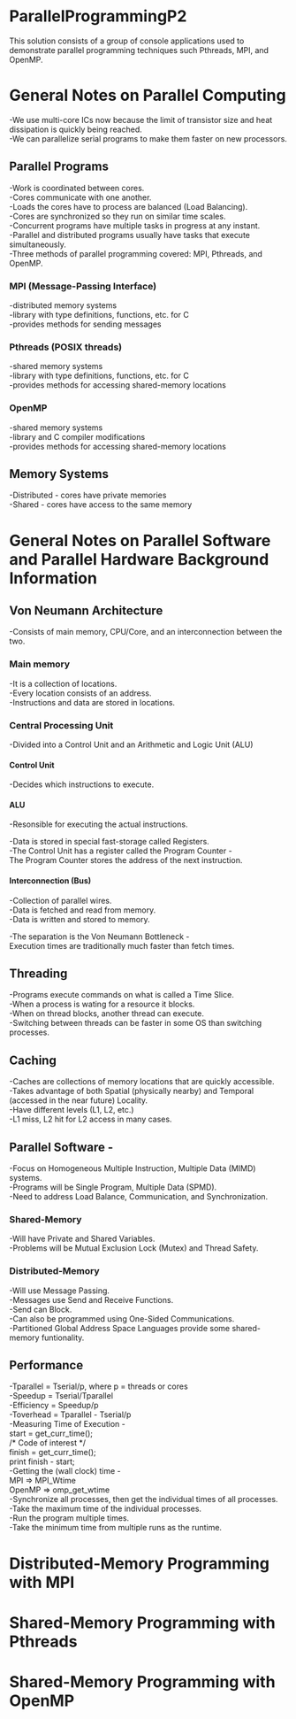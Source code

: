 # ParallelProgrammingP2
This solution consists of a group of console applications used to demonstrate parallel programming techniques such Pthreads, MPI, and OpenMP.
  
  
# General Notes on Parallel Computing
-We use multi-core ICs now because the limit of transistor size and heat dissipation is quickly being reached.  
-We can parallelize serial programs to make them faster on new processors.  
  
## Parallel Programs
-Work is coordinated between cores.  
-Cores communicate with one another.  
-Loads the cores have to process are balanced (Load Balancing).  
-Cores are synchronized so they run on similar time scales.  
-Concurrent programs have multiple tasks in progress at any instant.  
-Parallel and distributed programs usually have tasks that execute simultaneously.  
-Three methods of parallel programming covered: MPI, Pthreads, and OpenMP.  
  
### MPI (Message-Passing Interface)
-distributed memory systems  
-library with type definitions, functions, etc. for C  
-provides methods for sending messages  
  
### Pthreads (POSIX threads)
-shared memory systems  
-library with type definitions, functions, etc. for C  
-provides methods for accessing shared-memory locations  
  
### OpenMP
-shared memory systems  
-library and C compiler modifications  
-provides methods for accessing shared-memory locations  
  
  
## Memory Systems
-Distributed - cores have private memories  
-Shared - cores have access to the same memory  
  
  
  
# General Notes on Parallel Software and Parallel Hardware Background Information
## Von Neumann Architecture
-Consists of main memory, CPU/Core, and an interconnection between the two.  
  
### Main memory
-It is a collection of locations.  
-Every location consists of an address.  
-Instructions and data are stored in locations.  
  
### Central Processing Unit
-Divided into a Control Unit and an Arithmetic and Logic Unit (ALU)  
  
#### Control Unit
-Decides which instructions to execute.  
  
#### ALU
-Resonsible for executing the actual instructions.  
  
-Data is stored in special fast-storage called Registers.  
-The Control Unit has a register called the Program Counter -  
	The Program Counter stores the address of the next instruction.  
  
#### Interconnection (Bus)
-Collection of parallel wires.  
-Data is fetched and read from memory.  
-Data is written and stored to memory.  
  
-The separation is the Von Neumann Bottleneck -  
	Execution times are traditionally much faster than fetch times.  
  
  
## Threading
-Programs execute commands on what is called a Time Slice.  
-When a process is wating for a resource it blocks.  
-When on thread blocks, another thread can execute.  
-Switching between threads can be faster in some OS than switching processes.  
  
## Caching
-Caches are collections of memory locations that are quickly accessible.  
-Takes advantage of both Spatial (physically nearby) and Temporal (accessed in the near future) Locality.  
-Have different levels (L1, L2, etc.)  
-L1 miss, L2 hit for L2 access in many cases.  
  
## Parallel Software -
-Focus on Homogeneous Multiple Instruction, Multiple Data (MIMD) systems.  
-Programs will be Single Program, Multiple Data (SPMD).  
-Need to address Load Balance, Communication, and Synchronization.  
  
### Shared-Memory
-Will have Private and Shared Variables.  
-Problems will be Mutual Exclusion Lock (Mutex) and Thread Safety.  
  
### Distributed-Memory
-Will use Message Passing.  
-Messages use Send and Receive Functions.  
-Send can Block.  
-Can also be programmed using One-Sided Communications.  
-Partitioned Global Address Space Languages provide some shared-memory funtionality.  
  
  
## Performance
-Tparallel = Tserial/p, where p = threads or cores  
-Speedup = Tserial/Tparallel  
-Efficiency = Speedup/p  
-Toverhead = Tparallel - Tserial/p  
-Measuring Time of Execution -  
	start = get_curr_time();  
	/* Code of interest */  
	finish = get_curr_time();  
	print finish - start;  
-Getting the (wall clock) time -  
	MPI => MPI_Wtime  
	OpenMP => omp_get_wtime  
-Synchronize all processes, then get the individual times of all processes.  
-Take the maximum time of the individual processes.  
-Run the program multiple times.  
-Take the minimum time from multiple runs as the runtime.  
  
  
  
# Distributed-Memory Programming with MPI
# Shared-Memory Programming with Pthreads
# Shared-Memory Programming with OpenMP
